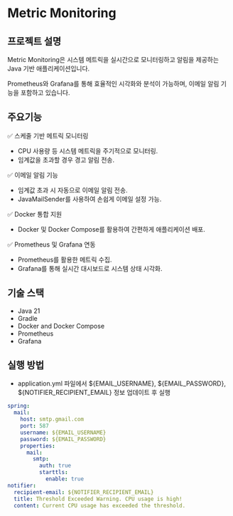 # Metric Monitoring

## 프로젝트 설명
Metric Monitoring은 시스템 메트릭을 실시간으로 모니터링하고 알림을 제공하는 Java 기반 애플리케이션입니다. 

Prometheus와 Grafana를 통해 효율적인 시각화와 분석이 가능하며, 이메일 알림 기능을 포함하고 있습니다.


## 주요기능

✅ 스케줄 기반 메트릭 모니터링

- CPU 사용량 등 시스템 메트릭을 주기적으로 모니터링.
- 임계값을 초과할 경우 경고 알림 전송.

✅ 이메일 알림 기능

- 임계값 초과 시 자동으로 이메일 알림 전송.
- JavaMailSender를 사용하여 손쉽게 이메일 설정 가능.

✅ Docker 통합 지원
- Docker 및 Docker Compose를 활용하여 간편하게 애플리케이션 배포.

✅ Prometheus 및 Grafana 연동
- Prometheus를 활용한 메트릭 수집.
- Grafana를 통해 실시간 대시보드로 시스템 상태 시각화.

## 기술 스택
- Java 21
- Gradle
- Docker and Docker Compose
- Prometheus
- Grafana

## 실행 방법

- application.yml 파일에서 ${EMAIL_USERNAME}, ${EMAIL_PASSWORD}, ${NOTIFIER_RECIPIENT_EMAIL} 정보 업데이트 후 실행

```yaml
spring:
  mail:
    host: smtp.gmail.com
    port: 587
    username: ${EMAIL_USERNAME}
    password: ${EMAIL_PASSWORD}
    properties:
      mail:
        smtp:
          auth: true
          starttls:
            enable: true
notifier:
  recipient-email: ${NOTIFIER_RECIPIENT_EMAIL}
  title: Threshold Exceeded Warning. CPU usage is high!
  content: Current CPU usage has exceeded the threshold.
```

